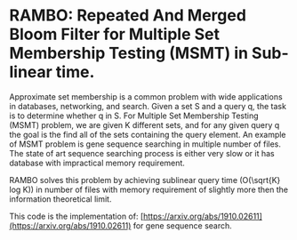# RAMBO: Repeated And Merged Bloom Filter for Multiple Set Membership Testing (MSMT) in Sub-linear time.

Approximate set membership is a common problem with wide applications in databases, networking, and search. 
Given a set S and a query q, the task is to determine whether q in S. For Multiple Set Membership Testing (MSMT) problem, 
we are given K different sets, and for any given query q the goal is the find all of the sets containing the query element. 
An example of MSMT problem is gene sequence searching in multiple number of files. The state of art sequence searching process 
is either very slow or it has database with impractical memory requirement. 

RAMBO solves this problem by achieving sublinear query time (O(\sqrt{K} log K)) in number of files with memory requirement 
of slightly more then the information theoretical limit. 

This code is the implementation of: 
[https://arxiv.org/abs/1910.02611](https://arxiv.org/abs/1910.02611)
for gene sequence search.

